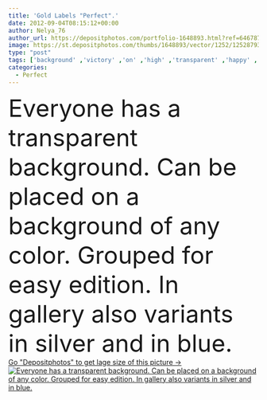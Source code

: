 ```yaml
---
title: 'Gold Labels "Perfect".'
date: 2012-09-04T08:15:12+00:00
author: Nelya_76
author_url: https://depositphotos.com/portfolio-1648893.html?ref=64678756
image: https://st.depositphotos.com/thumbs/1648893/vector/1252/12528793/api_thumb_450.jpg?forcejpeg=true
type: "post"
tags: ['background' ,'victory' ,'on' ,'high' ,'transparent' ,'happy' ,'business' ,'sign' ,'silver' ,'label' ,'gold' ,'success' ,'attitude' ,'up' ,'best' ,'first' ,'hand' ,'symbol' ,'concept' ,'idea' ,'icon' ,'communication' ,'thumb' ,'communicate' ,'support' ,'agreement' ,'gallery' ,'achievement' ,'winner' ,'in' ,'quality' ,'perfect' ,'trust' ,'Fist' ,'choice' ,'positive' ,'can' ,'good' ,'congratulate' ,'approve' ,'ok' ,'successful' ,'gesture' ,'approval' ,'agree' ,'okay' ,'yes' ,'great' ,'for' ,'has' ]
categories: 
  - Perfect
---
```

<div aling="center">
            <font size="60"> Everyone has a transparent background. Can be placed on a background of any color. Grouped for easy edition. In gallery also variants in silver and in blue.</font>   
</div>
<div>
    <a href='https://depositphotos.com/12528793/stock-illustration-gold-labels-perfect.html?ref=64678756' target=_blank > Go "Depositphotos" to get lage size of this picture ->
        <img href='https://depositphotos.com/12528793/stock-illustration-gold-labels-perfect.html?ref=64678756' src='https://st.depositphotos.com/1648893/1252/v/950/depositphotos_12528793-stock-illustration-gold-labels-perfect.jpg?forcejpeg=true' alt='Everyone has a transparent background. Can be placed on a background of any color. Grouped for easy edition. In gallery also variants in silver and in blue.' >
    </a>
</div>
